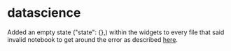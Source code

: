 # datascience

Added an empty state ("state": {},) within the widgets to every file that said invalid notebook to get around the error as described [here]([url](https://github.com/orgs/community/discussions/155944#discussioncomment-12898793)).
